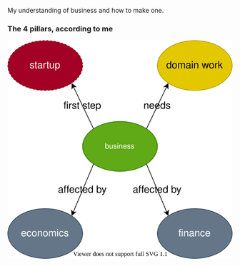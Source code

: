 My understanding of business and how to make one.

### The 4 pillars, according to me
![](./assets/business_pillars.drawio.svg)
